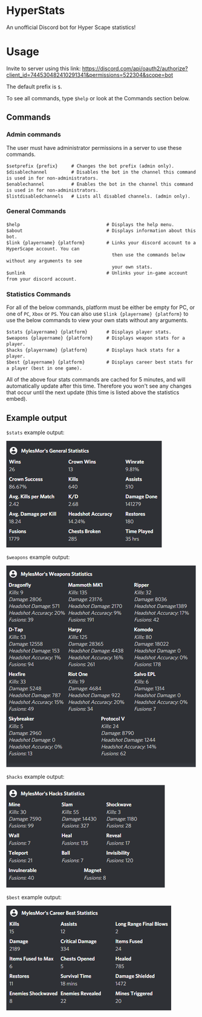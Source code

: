 # HyperStats
An unofficial Discord bot for Hyper Scape statistics!

# Usage
Invite to server using this link: https://discord.com/api/oauth2/authorize?client_id=744530482410291341&permissions=522304&scope=bot

The default prefix is `$`.

To see all commands, type `$help` or look at the Commands section below.

## Commands

### Admin commands
The user must have administrator permissions in a server to use these commands.

```
$setprefix {prefix}     # Changes the bot prefix (admin only).
$disablechannel         # Disables the bot in the channel this command is used in for non-administrators.
$enablechannel          # Enables the bot in the channel this command is used in for non-administrators.
$listdisabledchannels   # Lists all disabled channels. (admin only).
```
### General Commands

```
$help                                # Displays the help menu.
$about                               # Displays information about this bot.
$link {playername} {platform}        # Links your discord account to a HyperScape account. You can
                                       then use the commands below without any arguments to see
                                       your own stats.
$unlink                              # Unlinks your in-game account from your discord account.
```

### Statistics Commands
For all of the below commands, platform must be either be empty for PC, or one of `PC`, `Xbox` or `PS`. You can also use `$link {playername} {platform}` to use the below commands to view your own stats without any arguments.

```
$stats {playername} {platform}       # Displays player stats.
$weapons {playername} {platform}     # Displays weapon stats for a player.
$hacks {playername} {platform}       # Displays hack stats for a player.
$best {playername} {platform}        # Displays career best stats for a player (best in one game).
```

All of the above four stats commands are cached for 5 minutes, and will automatically update after this time. Therefore you won't see any changes that occur until the next update (this time is listed above the statistics embed).

## Example output

`$stats` example output:

![Stats](https://github.com/MylesMor/HyperStats/blob/master/images/stats.png?raw=true)

`$weapons` example output:

![Stats](https://github.com/MylesMor/HyperStats/blob/master/images/weapons.png?raw=true)

`$hacks` example output:

![Stats](https://github.com/MylesMor/HyperStats/blob/master/images/hacks.png?raw=true)

`$best` example output:

![Stats](https://github.com/MylesMor/HyperStats/blob/master/images/best.png?raw=true)
